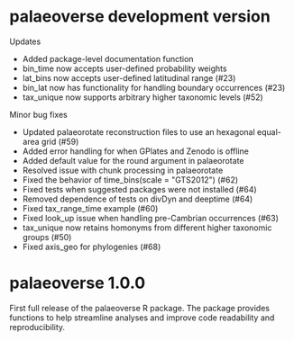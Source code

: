 # palaeoverse development version
Updates

* Added package-level documentation function
* bin_time now accepts user-defined probability weights
* lat_bins now accepts user-defined latitudinal range (#23)
* bin_lat now has functionality for handling boundary occurrences (#23)
* tax_unique now supports arbitrary higher taxonomic levels (#52)

Minor bug fixes

* Updated palaeorotate reconstruction files to use an hexagonal equal-area grid (#59)
* Added error handling for when GPlates and Zenodo is offline
* Added default value for the round argument in palaeorotate
* Resolved issue with chunk processing in palaeorotate
* Fixed the behavior of time_bins(scale = "GTS2012") (#62)
* Fixed tests when suggested packages were not installed (#64)
* Removed dependence of tests on divDyn and deeptime (#64)
* Fixed tax_range_time example (#60)
* Fixed look_up issue when handling pre-Cambrian occurrences (#63)
* tax_unique now retains homonyms from different higher taxonomic groups (#50)
* Fixed axis_geo for phylogenies (#68)

# palaeoverse 1.0.0
First full release of the palaeoverse R package.
The package provides functions to help streamline analyses and improve code readability and reproducibility.

